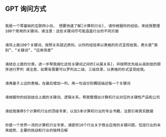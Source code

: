 ## GPT 询问方式

```

我是一个零基础的互联网小白， 想要快速了解[计算机行业], 请你根据你的经验，来给我整理100个常用的关键词，请注意：这些关键词尽可能涵盖行业的不同方面

```

```

请将上面100个关键词，按照关系就近原则，以你的经验来以表格的形式呈现给我，表头是“类别”，“关键词”，“应用场景”

```

```

请结合上面的分类，进一步帮我细化这些关键词之间的[从属关系]，并按照优先级从高到低的顺序进行罗列 请注意，如果有需要可以罗列出二级、三级目录，以表格的形式呈现给我。

```

```

请再基于上边的表格，在最后增加一列，用一句话分别概括描述每一个关键词

```

```

请根据你的经验结合上面的关键词、逻辑关系，帮我整理出计算机行业对应的关键性产品和公司

```

```

请给我推荐5个计算机行业的顶级专家，以及5本计算机行业的专业书籍，注意引用真实数据

```

```

你是一个世界一流的计算机行业专家，请提供10个行业关于商业应用的关键问题，包括行业的未来趋势、主要的挑战和行业的独特见解

```
